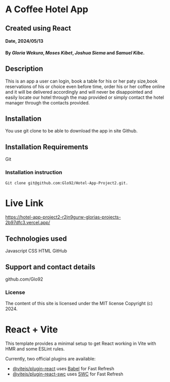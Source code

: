 # A Coffee Hotel App

## Created using React

#### Date, 2024/05/13

#### By *Gloria Wekura*, *Moses Kibet*, *Joshua Siema* and *Samuel Kibe*.

## Description
This is an app a user can login, book a table for his or her paty size,book reservations of his or choice even before time, order his or her coffee online and it will be delivered accordingly and will never be disappointed and easily locate our hotel through the map provided or simply contact the hotel manager through the contacts provided.

## Installation
You use git clone to be able to download the app in site Github.

## Installation Requirements
Git

### Installation instruction
```
Git clone git@github.com:Glo92/Hotel-App-Project2.git.

```

# Live Link

https://hotel-app-project2-r2jn9gurw-glorias-projects-2b97dfc3.vercel.app/

## Technologies used
Javascript 
CSS
HTML
GitHub 

## Support and contact details
github.com/Glo92

### License
The content of this site is licensed under the MIT license
Copyright (c) 2024.







# React + Vite

This template provides a minimal setup to get React working in Vite with HMR and some ESLint rules.

Currently, two official plugins are available:

- [@vitejs/plugin-react](https://github.com/vitejs/vite-plugin-react/blob/main/packages/plugin-react/README.md) uses [Babel](https://babeljs.io/) for Fast Refresh
- [@vitejs/plugin-react-swc](https://github.com/vitejs/vite-plugin-react-swc) uses [SWC](https://swc.rs/) for Fast Refresh

